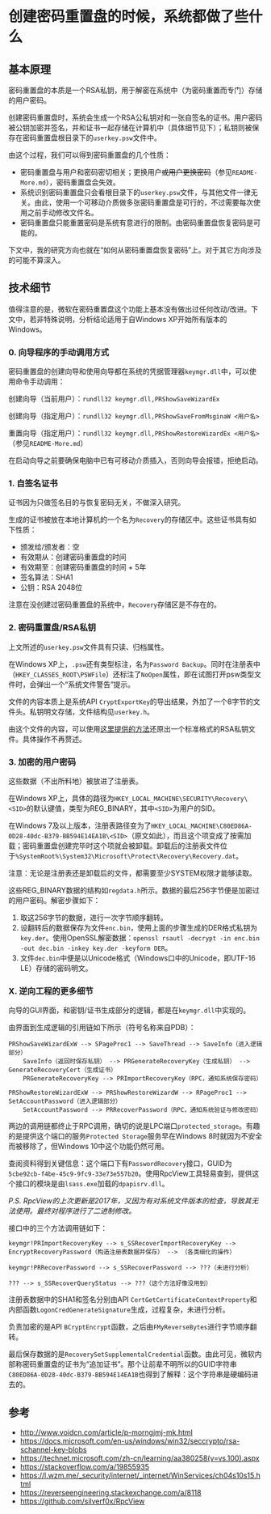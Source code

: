 # 创建密码重置盘的时候，系统都做了些什么

## 基本原理

密码重置盘的本质是一个RSA私钥，用于解密在系统中（为密码重置而专门）存储的用户密码。

创建密码重置盘时，系统会生成一个RSA公私钥对和一张自签名的证书。用户密码被公钥加密并签名，并和证书一起存储在计算机中（具体细节见下）；私钥则被保存在密码重置盘根目录下的`userkey.psw`文件中。

由这个过程，我们可以得到密码重置盘的几个性质：
- 密码重置盘与用户和密码密切相关；更换用户~~或用户更换密码~~（参见`README-More.md`），密码重置盘会失效。
- 系统识别密码重置盘只会看根目录下的`userkey.psw`文件，与其他文件一律无关。由此，使用一个可移动介质做多张密码重置盘是可行的，不过需要每次使用之前手动修改文件名。
- 密码重置盘只能重置密码是系统有意进行的限制。由密码重置盘恢复密码是可能的。

下文中，我的研究方向也就在“如何从密码重置盘恢复密码”上。对于其它方向涉及的可能不算深入。

## 技术细节

值得注意的是，微软在密码重置盘这个功能上基本没有做出过任何改动/改进。下文中，若非特殊说明，分析结论适用于自Windows XP开始所有版本的Windows。

### 0. 向导程序的手动调用方式

密码重置盘的创建向导和使用向导都在系统的凭据管理器`keymgr.dll`中，可以使用命令手动调用：

创建向导（当前用户）：`rundll32 keymgr.dll,PRShowSaveWizardEx`

创建向导（指定用户）：`rundll32 keymgr.dll,PRShowSaveFromMsginaW <用户名>`

重置向导（指定用户）：`rundll32 keymgr.dll,PRShowRestoreWizardEx <用户名>`（参见`README-More.md`）

在启动向导之前要确保电脑中已有可移动介质插入，否则向导会报错，拒绝启动。

### 1. 自签名证书

证书因为只做签名目的与恢复密码无关，不做深入研究。

生成的证书被放在本地计算机的一个名为`Recovery`的存储区中。这些证书具有如下性质：
- 颁发给/颁发者：空
- 有效期从：创建密码重置盘的时间
- 有效期至：创建密码重置盘的时间 + 5年
- 签名算法：SHA1
- 公钥：RSA 2048位

注意在没创建过密码重置盘的系统中，`Recovery`存储区是不存在的。

### 2. 密码重置盘/RSA私钥

上文所述的`userkey.psw`文件具有只读、归档属性。

在Windows XP上，`.psw`还有类型标注，名为`Password Backup`。同时在注册表中（`HKEY_CLASSES_ROOT\PSWFile`）还标注了`NoOpen`属性，即在试图打开psw类型文件时，会弹出一个“系统文件警告”提示。

文件的内容本质上是系统API `CryptExportKey`的导出结果，外加了一个8字节的文件头。私钥明文存储，文件结构见`userkey.h`。

由这个文件的内容，可以使用[这里提供的方法](https://stackoverflow.com/a/19855935)还原出一个标准格式的RSA私钥文件。具体操作不再赘述。

### 3. 加密的用户密码

这些数据（不出所料地）被放进了注册表。

在Windows XP上，具体的路径为`HKEY_LOCAL_MACHINE\SECURITY\Recovery\<SID>`的默认键值，类型为REG_BINARY，其中`<SID>`为用户的SID。

在Windows 7及以上版本，注册表路径变为了`HKEY_LOCAL_MACHINE\C80ED86A-0D28-40dc-B379-BB594E14EA1B\<SID>`（原文如此），而且这个项变成了按需加载；密码重置盘创建完毕时这个项就会被卸载。卸载后的注册表文件位于`%SystemRoot%\System32\Microsoft\Protect\Recovery\Recovery.dat`。

注意：无论是注册表还是卸载后的文件，都需要至少SYSTEM权限才能够读取。

这些REG_BINARY数据的结构如`regdata.h`所示。数据的最后256字节便是加密过的用户密码。解密步骤如下：
1. 取这256字节的数据，进行一次字节顺序翻转。
2. 设翻转后的数据保存为文件`enc.bin`，使用上面的步骤生成的DER格式私钥为`key.der`。使用OpenSSL解密数据：`openssl rsautl -decrypt -in enc.bin -out dec.bin -inkey key.der -keyform DER`。
3. 文件`dec.bin`中便是以Unicode格式（Windows口中的Unicode，即UTF-16 LE）存储的密码明文。

### X. 逆向工程的更多细节

向导的GUI界面，和密钥/证书生成部分的逻辑，都是在`keymgr.dll`中实现的。

由界面到生成逻辑的引用链如下所示（符号名称来自PDB）：
```
PRShowSaveWizardExW --> SPageProc1 --> SaveThread --> SaveInfo（进入逻辑部分）
    SaveInfo（返回时保存私钥） --> PRGenerateRecoveryKey（生成私钥） --> GenerateRecoveryCert（生成证书）
    PRGenerateRecoveryKey --> PRImportRecoveryKey（RPC，通知系统保存密码）

PRShowRestoreWizardExW --> PRShowRestoreWizardW --> RPageProc1 --> SetAccountPassword（进入逻辑部分）
    SetAccountPassword --> PRRecoverPassword（RPC，通知系统验证与修改密码）
```

两边的调用链都终止于RPC调用，确切的说是LPC端口`protected_storage`。有趣的是提供这个端口的服务`Protected Storage`服务早在Windows 8时就因为不安全而被移除了，但Windows 10中这个功能仍然可用。

查阅资料得到关键信息：这个端口下有`PasswordRecovery`接口，GUID为`5cbe92cb-f4be-45c9-9fc9-33e73e557b20`。使用RpcView工具轻易查到，提供这个接口的模块是由`lsass.exe`加载的`dpapisrv.dll`。

*P.S. RpcView的上次更新是2017年，又因为有对系统文件版本的检查，导致其无法使用。最终对程序进行了二进制修改。*

接口中的三个方法调用链如下：
```
keymgr!PRImportRecoveryKey --> s_SSRecoverImportRecoveryKey --> EncryptRecoveryPassword（构造注册表数据并保存） --> （各类细化的操作）

keymgr!PRRecoverPassword --> s_SSRecoverPassword --> ???（未进行分析）

??? --> s_SSRecoverQueryStatus --> ???（这个方法好像没用到）
```

注册表数据中的SHA1和签名分别由API `CertGetCertificateContextProperty`和内部函数`LogonCredGenerateSignature`生成，过程复杂，未进行分析。

负责加密的是API `BCryptEncrypt`函数，之后由`FMyReverseBytes`进行字节顺序翻转。

最后保存数据的是`RecoverySetSupplementalCredential`函数。由此可见，微软内部称密码重置盘的证书为“追加证书”。那个让前辈不明所以的GUID字符串`C80ED86A-0D28-40dc-B379-BB594E14EA1B`也得到了解释：这个字符串是硬编码进去的。

## 参考

- http://www.voidcn.com/article/p-morngjmj-mk.html
- https://docs.microsoft.com/en-us/windows/win32/seccrypto/rsa-schannel-key-blobs
- https://technet.microsoft.com/zh-cn/learning/aa380258(v=vs.100).aspx
- https://stackoverflow.com/a/19855935
- https://l.wzm.me/_security/internet/_internet/WinServices/ch04s10s15.html
- https://reverseengineering.stackexchange.com/a/8118
- https://github.com/silverf0x/RpcView

